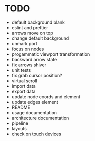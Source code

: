 # TODO


* default background blank
* eslint and prettier
* arrows move on top
* change default background
* unmark port
* focus on nodes
* progammatic viewport transformation
* backward arrow state
* fix arrows shiver
* unit tests
* fix grab cursor position?
* virtual scroll
* import data
* export data
* update node coords and element
* update edges element
* README
* usage documentation
* architecture documentation
* pipeline
* layouts
* check on touch devices
